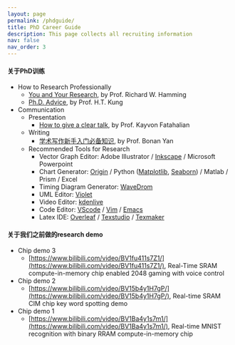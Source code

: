 ```yaml
---
layout: page
permalink: /phdguide/
title: PhD Career Guide
description: This page collects all recruiting information
nav: false
nav_order: 3
---
```



#### 关于PhD训练

- How to Research Professionally
    - [You and Your Research](/youandyourresearch/), by Prof. Richard W. Hamming
    - [Ph.D. Advice](https://www.eecs.harvard.edu/htk/phdadvice/), by Prof. H.T. Kung
- Communication
    - Presentation
        - [How to give a clear talk](http://graphics.stanford.edu/~kayvonf/misc/cleartalktips.pdf), by Prof. Kayvon Fatahalian
    - Writing
        - [学术写作新手入门必备知识](/newtoacwriting/), by Prof. Bonan Yan 
    - Recommended Tools for Research
        - Vector Graph Editor: Adobe Illustrator / [Inkscape](https://inkscape.org/) / Microsoft Powerpoint
        - Chart Generator: [Origin](https://www.originlab.com/) / Python ([Matplotlib](https://matplotlib.org/), [Seaborn](https://seaborn.pydata.org/)) / Matlab / Prism / Excel
        - Timing Diagram Generator: [WaveDrom](https://wavedrom.com/)
        - UML Editor: [Violet](http://alexdp.free.fr/violetumleditor/page.php)
        - Video Editor: [kdenlive](https://kdenlive.org/)
        - Code Editor: [VScode](https://code.visualstudio.com/) / [Vim](https://www.vim.org/about.php) / [Emacs](https://www.gnu.org/software/emacs/)
        - Latex IDE: [Overleaf](https://www.overleaf.com/) / [Texstudio](https://www.texstudio.org/) / [Texmaker](https://www.xm1math.net/texmaker/)

#### 关于我们之前做的research demo


- Chip demo 3
  - [https://www.bilibili.com/video/BV1fu411s7Z1/](https://www.bilibili.com/video/BV1fu411s7Z1/), Real-Time SRAM compute-in-memory chip enabled 2048 gaming with voice control
- Chip demo 2
  - [https://www.bilibili.com/video/BV15b4y1H7gP/](https://www.bilibili.com/video/BV15b4y1H7gP/), Real-time SRAM CIM chip key word spotting demo
- Chip demo 1
  - [https://www.bilibili.com/video/BV1Ba4y1s7m1/](https://www.bilibili.com/video/BV1Ba4y1s7m1/), Real-time MNIST recognition with binary RRAM compute-in-memory chip